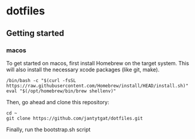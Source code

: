 # dotfiles

## Getting started
### macos

To get started on macos, first install Homebrew on the target system.
This will also install the necessary xcode packages (like git, make).

```
/bin/bash -c "$(curl -fsSL https://raw.githubusercontent.com/Homebrew/install/HEAD/install.sh)"
eval "$(/opt/homebrew/bin/brew shellenv)"
```

Then, go ahead and clone this repository:
```
cd ~
git clone https://github.com/jantytgat/dotfiles.git
```

Finally, run the bootstrap.sh script